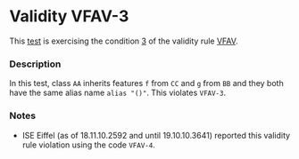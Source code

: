 # Validity VFAV-3

This [test](.) is exercising the condition [3](../Readme.md) of the validity rule [VFAV](../../vfav/Readme.md).

### Description

In this test, class `AA` inherits features `f` from `CC` and `g` from `BB` and they both have the same alias name `alias "()"`. This violates `VFAV-3`.

### Notes

* ISE Eiffel (as of 18.11.10.2592 and until 19.10.10.3641) reported this validity rule violation using the code `VFAV-4`.
